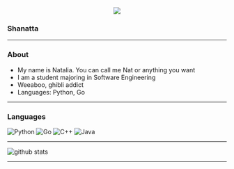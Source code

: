 <div align="center">
	<img src="https://raw.githubusercontent.com/Shanatta/nata/main/kaori.gif">
</div>

### Shanatta 
---------------------------------------------------------------------------------------------------------------------------------------------------------------------------------
### About

- My name is Natalia. You can call me Nat or anything you want
- I am a student majoring in Software Engineering
- Weeaboo, ghibli addict
- Languages: Python, Go
---------------------------------------------------------------------------------------------------------------------------------------------------------------------------------
### Languages

![Python](https://img.shields.io/badge/-Python-000?&logo=Python)
![Go](https://img.shields.io/badge/-Go-000?&logo=Go)
![C++](https://img.shields.io/badge/-Go-000?&logo=C++)
![Java](https://img.shields.io/badge/-Java-000?&logo=Java)

---------------------------------------------------------------------------------------------------------------------------------------------------------------------------------

![github stats](https://github-readme-stats.vercel.app/api?username=Shanatta&show_icons=true)

---------------------------------------------------------------------------------------------------------------------------------------------------------------------------------
